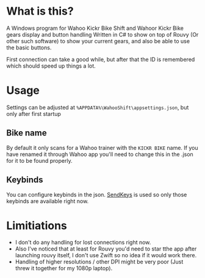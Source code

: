 # What is this?
A Windows program for Wahoo Kickr Bike Shift and Wahoor Kickr Bike gears display and button handling
Written in C# to show on top of Rouvy (Or other such software) to show your current gears, and also be able to use the basic buttons.

First connection can take a good while, but after that the ID is remembered which should speed up things a lot.

# Usage
Settings can be adjusted at `%APPDATA%\WahooShift\appsettings.json`, but only after first startup

## Bike name
By default it only scans for a Wahoo trainer with the `KICKR BIKE` name. If you have renamed it through Wahoo app you'll need to change this in the .json for it to be found properly. 

## Keybinds
You can configure keybinds in the json. [SendKeys](https://learn.microsoft.com/en-us/dotnet/api/system.windows.forms.sendkeys?view=windowsdesktop-8.0) is used so only those keybinds are available right now.

# Limitiations
* I don't do any handling for lost connections right now. 
* Also I've noticed that at least for Rouvy you'd need to star tthe app after launching rouvy itself, I don't use Zwift so no idea if it would work there.
* Handling of higher resolutions / other DPI might be very poor (Just threw it together for my 1080p laptop).


